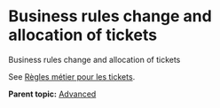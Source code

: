 Business rules change and allocation of tickets
===============================================

Business rules change and allocation of tickets

See [Règles métier pour les
tickets](administration_rule_ticket.html "Lors de la création d'un ticket, un mécanisme permet de modifier les attributs du ticket de manière automatique.").

**Parent topic:** [Advanced](../glpi/helpdesk_advanced.html "Advanced")
